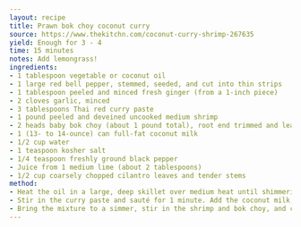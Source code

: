 ```yaml
---
layout: recipe
title: Prawn bok choy coconut curry
source: https://www.thekitchn.com/coconut-curry-shrimp-267635
yield: Enough for 3 - 4
time: 15 minutes
notes: Add lemongrass!
ingredients:
- 1 tablespoon vegetable or coconut oil
- 1 large red bell pepper, stemmed, seeded, and cut into thin strips
- 1 tablespoon peeled and minced fresh ginger (from a 1-inch piece)
- 2 cloves garlic, minced
- 3 tablespoons Thai red curry paste
- 1 pound peeled and deveined uncooked medium shrimp
- 2 heads baby bok choy (about 1 pound total), root end trimmed and leaves cut into 2-inch pieces
- 1 (13- to 14-ounce) can full-fat coconut milk
- 1/2 cup water
- 1 teaspoon kosher salt
- 1/4 teaspoon freshly ground black pepper
- Juice from 1 medium lime (about 2 tablespoons)
- 1/2 cup coarsely chopped cilantro leaves and tender stems
method:
- Heat the oil in a large, deep skillet over medium heat until shimmering. Add the bell pepper, ginger, and garlic and cook, stirring occasionally, until fragrant, about 1 minute.
- Stir in the curry paste and sauté for 1 minute. Add the coconut milk, water, salt, and pepper and stir to combine.
- Bring the mixture to a simmer, stir in the shrimp and bok choy, and continue to simmer, stirring occasionally, until the shrimp are pink and opaque, the bell pepper is just tender, and the bok choy is wilted, 3 to 4 minutes. Remove from the heat and stir in the lime juice and cilantro. Serve immediately over rice, if desired.
---
```

